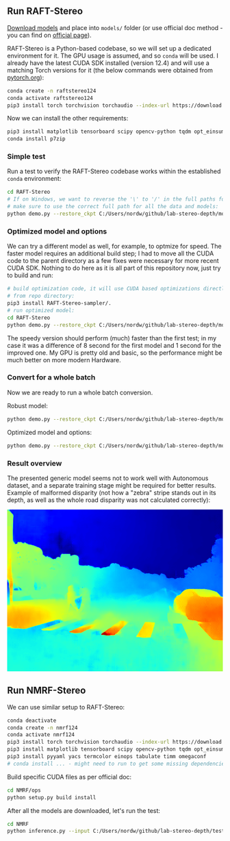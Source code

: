 ## Run RAFT-Stereo

[Download models](https://www.dropbox.com/s/ftveifyqcomiwaq/models.zip&dl=1) and place into `models/` folder (or use official doc method - you can find on [official page](https://github.com/princeton-vl/RAFT-Stereo)).

RAFT-Stereo is a Python-based codebase, so we will set up a dedicated environment for it. The GPU usage is assumed, and so `conda` will be used. I already have the latest CUDA SDK installed (version 12.4) and will use a matching Torch versions for it (the below commands were obtained from [pytorch.org](pytorch.org)):

```bash
conda create -n raftstereo124
conda activate raftstereo124
pip3 install torch torchvision torchaudio --index-url https://download.pytorch.org/whl/cu124
```

Now we can install the other requirements:
```bash
pip3 install matplotlib tensorboard scipy opencv-python tqdm opt_einsum imageio scikit-image
conda install p7zip
```

### Simple test

Run a test to verify the RAFT-Stereo codebase works within the established `conda` environment:

```bash
cd RAFT-Stereo
# If on Windows, we want to reverse the '\' to '/' in the full paths for left and right!
# make sure to use the correct full path for all the data and models:
python demo.py --restore_ckpt C:/Users/nordw/github/lab-stereo-depth/models/iraftstereo_rvc.pth --context_norm instance -l=C:/Users/nordw/github/lab-stereo-depth/test/left/*.png -r=C:/Users/nordw/github/lab-stereo-depth/test/right/*.png --output_directory C:/Users/nordw/github/lab-stereo-depth/test/output-raftstereo-rvc
```

### Optimized model and options

We can try a different model as well, for example, to optmize for speed. The faster model requires an additional build step; I had to move all the CUDA code to the parent directory as a few fixes were necessary for more recent CUDA SDK. Nothing to do here as it is all part of this repository now, just try to build and run:
```bash
# build optimization code, it will use CUDA based optimizations directly
# from repo directory:
pip3 install RAFT-Stereo-sampler/.
# run optimized model:
cd RAFT-Stereo
python demo.py --restore_ckpt C:/Users/nordw/github/lab-stereo-depth/models/raftstereo-realtime.pth --shared_backbone --n_downsample 3 --n_gru_layers 2 --slow_fast_gru --valid_iters 7 --corr_implementation reg_cuda --mixed_precision -l=C:/Users/nordw/github/lab-stereo-depth/test/left/*.png -r=C:/Users/nordw/github/lab-stereo-depth/test/right/*.png --output_directory C:/Users/nordw/github/lab-stereo-depth/test/output-raftstereo-realtime
```

The speedy version should perform (much) faster than the first test; in my case it was a difference of 8 second for the first model and 1 second for the improved one. My GPU is pretty old and basic, so the performance might be much better on more modern Hardware. 

### Convert for a whole batch

Now we are ready to run a whole batch conversion.

Robust model:
```bash
python demo.py --restore_ckpt C:/Users/nordw/github/lab-stereo-depth/models/iraftstereo_rvc.pth --context_norm instance -l=C:/Users/nordw/dataset/URBAN_F0/1_IMAGE/LEFT/*.png -r=C:/Users/nordw/dataset/URBAN_F0/1_IMAGE/RIGHT/*.png --output_directory C:/Users/nordw/dataset/URBAN_F0/output-RAFT-Stereo-robust/
```

Optimized model and options:

```bash
python demo.py --restore_ckpt C:/Users/nordw/github/lab-stereo-depth/models/raftstereo-realtime.pth --shared_backbone --n_downsample 3 --n_gru_layers 2 --slow_fast_gru --valid_iters 7 --corr_implementation reg_cuda --mixed_precision -l=C:/Users/nordw/dataset/URBAN_F0/1_IMAGE/LEFT/*.png -r=C:/Users/nordw/dataset/URBAN_F0/1_IMAGE/RIGHT/*.png --output_directory C:/Users/nordw/dataset/URBAN_F0/output-RAFT-Stereo-opt/
```

### Result overview

The presented generic model seems not to work well with Autonomous dataset, and a separate training stage might be required for better results. Example of malformed disparity (not how a "zebra" stripe stands out in its depth, as well as the whole road disparity was not calculated correctly):

![Example](./test/output-raftstereo-rvc/000168.png)

## Run NMRF-Stereo

We can use similar setup to RAFT-Stereo:

```bash
conda deactivate
conda create -n nmrf124
conda activate nmrf124
pip3 install torch torchvision torchaudio --index-url https://download.pytorch.org/whl/cu124
pip3 install matplotlib tensorboard scipy opencv-python tqdm opt_einsum imageio scikit-image
pip3 install pyyaml yacs termcolor einops tabulate timm omegaconf
# conda install ... - might need to run to get some missing dependencies
```

Build specific CUDA files as per official doc:
```bash
cd NMRF/ops
python setup.py build install
```

After all the models are downloaded, let's run the test:

```bash
cd NMRF
python inference.py --input C:/Users/nordw/github/lab-stereo-depth/test/left/000168.png C:/Users/nordw/github/lab-stereo-depth/test/left/000322.png C:/Users/nordw/github/lab-stereo-depth/test/right/000168.png C:/Users/nordw/github/lab-stereo-depth/test/right/000322.png --output C:/Users/nordw/github/lab-stereo-depth/test/output-nmrf-kitti SOLVER.RESUME C:/Users/nordw/github/lab-stereo-depth/models/NMRF/kitti/kitti.pth
```